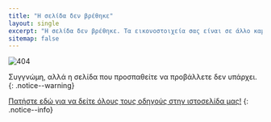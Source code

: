 ```yaml
---
title: "Η σελίδα δεν βρέθηκε"
layout: single
excerpt: "Η σελίδα δεν βρέθηκε. Τα εικονοστοιχεία σας είναι σε άλλο καμβά."
sitemap: false
---
```


![404](/images/404.jpg)

Συγγνώμη, αλλά η σελίδα που προσπαθείτε να προβάλλετε δεν υπάρχει.
{: .notice--warning}

[Πατήστε εδώ για να δείτε όλους τους οδηγούς στην ιστοσελίδα μας!](site-navigation)
{: .notice--info}
